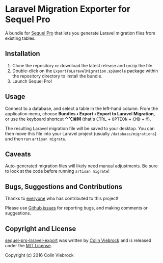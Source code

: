 # Laravel Migration Exporter for Sequel Pro

A bundle for [Sequel Pro](https://www.sequelpro.com/) that lets you generate Laravel migration files from existing tables.


## Installation

1. Clone the repository or download the latest release and unzip the file.
3. Double-click on the `ExportToLaravelMigration.spBundle` package within the repository directory to install the bundle.
4. Launch Sequel Pro!


## Usage

Connect to a database, and select a table in the left-hand column.  From the application menu, choose 
**Bundles › Export › Export to Laravel Migration**, or use the keyboard shortcut **⌃⌥⌘M** (that's 
<kbd>CTRL</kbd> + <kbd>OPTION</kbd> + <kbd>CMD</kbd> + <kbd>M</kbd>).

The resulting Laravel migration file will be saved to your desktop.  You can then move this file into
your Laravel project (usually `/database/migrations`) and then run `artisan migrate`.


## Caveats

Auto-generated migration files will likely need manual adjustments.  Be sure to look at the code before
running `artisan migrate`!


## Bugs, Suggestions and Contributions

Thanks to [everyone](https://github.com/cviebrock/sequel-pro-laravel-export/graphs/contributors)
who has contributed to this project!

Please use [Github issues](https://github.com/cviebrock/sequel-pro-laravel-export/issues) for reporting bugs, 
and making comments or suggestions.


## Copyright and License

[sequel-pro-laravel-export](https://github.com/cviebrock/sequel-pro-laravel-export)
was written by [Colin Viebrock](http://viebrock.ca) and is released under the 
[MIT License](LICENSE.md).

Copyright (c) 2016 Colin Viebrock
